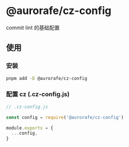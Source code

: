 # @aurorafe/cz-config

commit lint 的基础配置

## 使用

### 安装

```bash
pnpm add -D @aurorafe/cz-config
```

### 配置 cz (.cz-config.js)

```js
// .cz-config.js

const config = require('@aurorafe/cz-config')

module.exports = {
  ...config,
}
```
